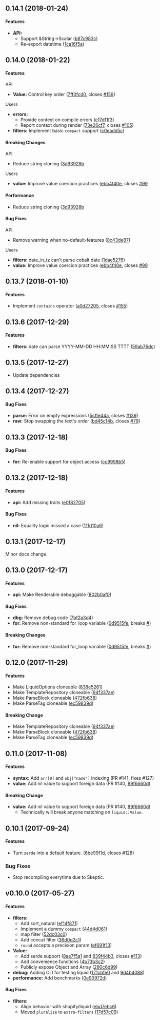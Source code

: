 <a name="0.14.1"></a>
## 0.14.1 (2018-01-24)


#### Features

* **API:**
  *  Support &String->Scalar ([b87c983c](https://github.com/cobalt-org/liquid-rust/commit/b87c983c1b5fc9061c1d86424b135119d82fe737))
  *  Re-export datetime ([1ca16f5a](https://github.com/cobalt-org/liquid-rust/commit/1ca16f5a90769e427f45e743fdbfd47629e1d178))



<a name="0.14.0"></a>
## 0.14.0 (2018-01-22)


#### Features

API
* **Value:**  Control key order ([7ff0fcd0](https://github.com/cobalt-org/liquid-rust/commit/7ff0fcd04d2570aea5338e03128de62e494bee62), closes [#159](https://github.com/cobalt-org/liquid-rust/issues/159))

Users
* **errors:**
  *  Provide context on compile errors ([c17df1f3](https://github.com/cobalt-org/liquid-rust/commit/c17df1f30b2eec8c0ded04919c73c9d5a1d63377))
  *  Report context during render ([73e26cf7](https://github.com/cobalt-org/liquid-rust/commit/73e26cf786a5883a5fe98d66678134392f107cda), closes [#105](https://github.com/cobalt-org/liquid-rust/issues/105))
* **filters:**  Implement basic `compact` support ([c0eadd5c](https://github.com/cobalt-org/liquid-rust/commit/c0eadd5c384e6d5745036ed344116d137043c154))

#### Breaking Changes

API
*   Reduce string cloning ([3d93928b](https://github.com/cobalt-org/liquid-rust/commit/3d93928b2a9ac378dbb3ca8bd097b1ed7112620f)

Users
* **value:**  Improve value coercion practices ([ebb4f40e](https://github.com/cobalt-org/liquid-rust/commit/ebb4f40e315c280825e74cad60b4cd91bbe06ea0), closes [#99](https://github.com/cobalt-org/liquid-rust/issues/99)

#### Performance

*   Reduce string cloning ([3d93928b](https://github.com/cobalt-org/liquid-rust/commit/3d93928b2a9ac378dbb3ca8bd097b1ed7112620f)

#### Bug Fixes

API
*   Remove warning when no-default-features ([8c43de87](https://github.com/cobalt-org/liquid-rust/commit/8c43de871b437d14ac8da14d283bc906c6dea9f2))

Users
* **filters:**  date_in_tz can't parse cobalt date ([1dae5276](https://github.com/cobalt-org/liquid-rust/commit/1dae52767680c7a2b628f631078a97d1ef37ca37))
* **value:**  Improve value coercion practices ([ebb4f40e](https://github.com/cobalt-org/liquid-rust/commit/ebb4f40e315c280825e74cad60b4cd91bbe06ea0), closes [#99](https://github.com/cobalt-org/liquid-rust/issues/99)



<a name="0.13.7"></a>
## 0.13.7 (2018-01-10)


#### Features

*   Implement `contains` operator ([a0d27205](https://github.com/cobalt-org/liquid-rust/commit/a0d2720570d13d489d7d929452c41334a9d019eb), closes [#155](https://github.com/cobalt-org/liquid-rust/issues/155))



<a name="0.13.6"></a>
## 0.13.6 (2017-12-29)


#### Features

* **filters:**  date can parse YYYY-MM-DD HH:MM:SS TTTT ([59ab76dc](https://github.com/cobalt-org/liquid-rust/commit/59ab76dcd343a6d9d0fff497e6ba2ff1140b3f2a))



<a name="0.13.5"></a>
## 0.13.5 (2017-12-27)

* Update dependencies

<a name="0.13.4"></a>
## 0.13.4 (2017-12-27)


#### Bug Fixes

* **parse:**  Error on empty expressions ([5cffe44a](https://github.com/cobalt-org/liquid-rust/commit/5cffe44a5fb3821dab8a41b8662596421f387659), closes [#139](https://github.com/cobalt-org/liquid-rust/issues/139))
* **raw:**  Stop swapping the text's order ([bd45c14b](https://github.com/cobalt-org/liquid-rust/commit/bd45c14b58e1b22e156b42f3c5629e3a0692e7d4), closes [#79](https://github.com/cobalt-org/liquid-rust/issues/79))



<a name="0.13.3"></a>
## 0.13.3 (2017-12-18)


#### Bug Fixes

* **for:**  Re-enable support for object.access ([cc9998b5](https://github.com/cobalt-org/liquid-rust/commit/cc9998b55a225941fc5d402f414c32abf64c4500))



<a name="0.13.2"></a>
## 0.13.2 (2017-12-18)


#### Features

* **api:**  Add missing traits ([e0f82705](https://github.com/cobalt-org/liquid-rust/commit/e0f82705e25e7ff40d246749e7d8b0da04637813))

#### Bug Fixes

* **nil:**  Equality logic missed a case ([111d10a6](https://github.com/cobalt-org/liquid-rust/commit/111d10a695eaf8d906c77569aac627042d52f8eb))



<a name="0.13.1"></a>
## 0.13.1 (2017-12-17)

Minor docs change.


<a name="0.13.0"></a>
## 0.13.0 (2017-12-17)


#### Features

* **api:**  Make Renderable debuggable ([802b0af0](https://github.com/cobalt-org/liquid-rust/commit/802b0af0045874565d68a4c4f3b957ddef1b44bd))

#### Bug Fixes

* **dbg:**  Remove debug code ([7bf2a3d4](https://github.com/cobalt-org/liquid-rust/commit/7bf2a3d4754252a0c67c7c514e1dca542e565e4c))
* **for:**  Remove non-standard for_loop variable ([0d9515fe](https://github.com/cobalt-org/liquid-rust/commit/0d9515fe1a8c89e9604beb1a69370256d0f23f08), breaks [#](https://github.com/cobalt-org/liquid-rust/issues/))

#### Breaking Changes

* **for:**  Remove non-standard for_loop variable ([0d9515fe](https://github.com/cobalt-org/liquid-rust/commit/0d9515fe1a8c89e9604beb1a69370256d0f23f08), breaks [#](https://github.com/cobalt-org/liquid-rust/issues/))



<a name="0.12.0"></a>
## 0.12.0 (2017-11-29)


#### Features

*   Make LiquidOptions cloneable ([838e5261](https://github.com/cobalt-org/liquid-rust/commit/838e5261b6654aab2a93cb5ff2220f75e2d554df))
  *   Make TemplateRepository cloneable ([94f337ae](https://github.com/cobalt-org/liquid-rust/commit/94f337aee53cdd126001b32427b415b20d70d25a))
  *   Make ParseBlock cloneable ([472fb638](https://github.com/cobalt-org/liquid-rust/commit/472fb638e79ab1126979aecb258990d4b93f2935))
  *   Make ParseTag cloneable ([ec59839d](https://github.com/cobalt-org/liquid-rust/commit/ec59839d9d1deff52bb663d0310d5efbca5acace))

#### Breaking Change

*   Make TemplateRepository cloneable ([94f337ae](https://github.com/cobalt-org/liquid-rust/commit/94f337aee53cdd126001b32427b415b20d70d25a))
*   Make ParseBlock cloneable ([472fb638](https://github.com/cobalt-org/liquid-rust/commit/472fb638e79ab1126979aecb258990d4b93f2935))
*   Make ParseTag cloneable ([ec59839d](https://github.com/cobalt-org/liquid-rust/commit/ec59839d9d1deff52bb663d0310d5efbca5acace))


<a name="0.11.0"></a>
## 0.11.0 (2017-11-08)


#### Features

* **syntax:** Add `arr[0]` and `obj["name"]` indexing (PR #141, fixes #127)
* **value:**  Add nil value to support foreign data (PR #140, [89f6660d](https://github.com/cobalt-org/liquid-rust/commit/89f6660d61ee3a59d3e29e7ad8fe6b31791b1d6f))

#### Breaking Change

* **value:**  Add nil value to support foreign data (PR #140, [89f6660d](https://github.com/cobalt-org/liquid-rust/commit/89f6660d61ee3a59d3e29e7ad8fe6b31791b1d6f))
  * Technically will break anyone matching on `liquid::Value`.

<a name="0.10.1"></a>
## 0.10.1 (2017-09-24)


#### Features

*   Turn `serde` into a default feature. ([6be99f1d](https://github.com/cobalt-org/liquid-rust/commit/6be99f1da4c066dc08eafd6918f604409f93d43d), closes [#128](https://github.com/cobalt-org/liquid-rust/issues/128))

### Bug Fixes
* Stop recompiling everytime due to Skeptic.


<a name="v0.10.0"></a>
## v0.10.0 (2017-05-27)


#### Features

* **filters:**
  *  Add sort_natural ([ef14f871](https://github.com/cobalt-org/liquid-rust/commit/ef14f87151d73e6079450ec46ebd9da805966aa7))
  *  Implement a dummy `compact` ([44d4d061](https://github.com/cobalt-org/liquid-rust/commit/44d4d0619754fbce519a8d51743651d4cee8e00d))
  *  map filter ([52dc03c0](https://github.com/cobalt-org/liquid-rust/commit/52dc03c06a25a037cc65da3f39f46711be62d76c))
  *  Add concat filter ([36d0d2c1](https://github.com/cobalt-org/liquid-rust/commit/36d0d2c1c4250fa16a3a16af2754ba14f6adb62d))
  *  `round` accepts a precision param ([ef691f13](https://github.com/cobalt-org/liquid-rust/commit/ef691f137d6327df7479abd68ae165f282da2aff))
* **Value:**
  *  Add serde support ([8ae7f5a1](https://github.com/cobalt-org/liquid-rust/commit/8ae7f5a1da00434a6c4d7297938164452d943f09) and [839f44b3](https://github.com/cobalt-org/liquid-rust/commit/839f44b3bdce926c8520d77e9a9e35b60d8e522a), closes [#113](https://github.com/cobalt-org/liquid-rust/issues/113))
  *  Add convenience functions ([4b73b3c2](https://github.com/cobalt-org/liquid-rust/commit/4b73b3c2ebb2a48c05052adff8a104187d58943f))
  *  Publicly expose Object and Array ([280c6d99](https://github.com/cobalt-org/liquid-rust/commit/280c6d9956347f7903e719cb55ee14da46ce1465))
* **debug:**  Adding CLI for testing liquid ([171cbfe0](https://github.com/cobalt-org/liquid-rust/commit/171cbfe0ba297c496dbb738ba136b8d6cbce9eb7) and [9d4b4088](https://github.com/cobalt-org/liquid-rust/commit/9d4b408881292cb57c858d144b91a3f626e53f05))
* **performance:**  Add benchmarks ([0e90972d](https://github.com/cobalt-org/liquid-rust/commit/0e90972d620c02f6e587076e093c330287de070b))

#### Bug Fixes

* **filters:**
  *  Align behavior with shopify/liquid ([ebd7ebc6](https://github.com/cobalt-org/liquid-rust/commit/ebd7ebc696b6176e6a8f24b3efb58f5683d1c341))
  *  Moved `pluralize` to `extra-filters` ([17d57c09](https://github.com/cobalt-org/liquid-rust/commit/17d57c093fc8771531c13b6f587b44b2b25d2b03))



